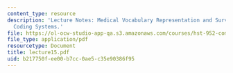```yaml
---
content_type: resource
description: 'Lecture Notes: Medical Vocabulary Representation and Survey of Medical
  Coding Systems.'
file: https://ol-ocw-studio-app-qa.s3.amazonaws.com/courses/hst-952-computing-for-biomedical-scientists-fall-2002/b217750fee00b7cc0ae5c35e90386f95_lecture15.pdf
file_type: application/pdf
resourcetype: Document
title: lecture15.pdf
uid: b217750f-ee00-b7cc-0ae5-c35e90386f95
---
```

